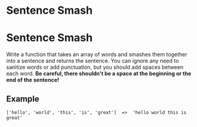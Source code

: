 # Sentence Smash
# Sentence Smash

Write a function that takes an array of words and smashes them together into a sentence and returns the sentence. You can ignore any need to sanitize words or add punctuation, but you should add spaces between each word. **Be careful, there shouldn't be a space at the beginning or the end of the sentence!**

## Example

```
['hello', 'world', 'this', 'is', 'great']  =>  'hello world this is great'
```